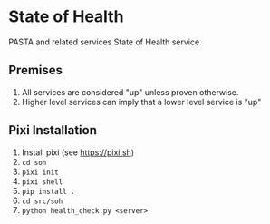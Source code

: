 # State of Health
PASTA and related services State of Health service

## Premises

1. All services are considered "up" unless proven otherwise.
1. Higher level services can imply that a lower level service is "up"

## Pixi Installation
1. Install pixi (see https://pixi.sh)
2. `cd soh`
3. `pixi init`
4. `pixi shell`
5. `pip install .`
6. `cd src/soh`
7. `python health_check.py <server>`
